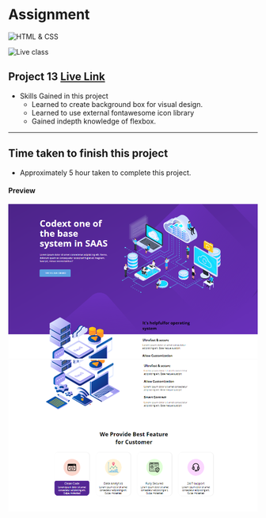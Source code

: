 # Assignment

![HTML & CSS](https://img.shields.io/badge/HTML-CSS-orange)

![Live class](https://img.shields.io/badge/LIVE--CLASS-PROJECT--13-lightgrey)


## Project 13 [Live Link](https://samdish-project-13.netlify.app)

-   Skills Gained in this project
    -   Learned to create background box for visual design.
    -   Learned to use external fontawesome icon library
    -   Gained indepth knowledge of flexbox.

---

## Time taken to finish this project

-   Approximately 5 hour taken to complete this project.

#### Preview

![Desktop](./assets/project-13.1.png)
![Desktop](./assets/project-13.2.png)
